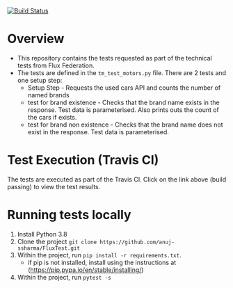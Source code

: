 [![Build Status](https://travis-ci.com/anuj-ssharma/FluxTest.svg?branch=master)](https://travis-ci.com/anuj-ssharma/FluxTest)

# Overview
* This repository contains the tests requested as part of the technical tests from Flux Federation. 
* The tests are defined in the `tm_test_motors.py` file. There are 2 tests and one setup step:
    * Setup Step - Requests the used cars API and counts the number of named brands 
    * test for brand existence - Checks that the brand name exists in the response. Test data is parameterised. Also prints outs the count of the cars if exists.
    * test for brand non existence - Checks that the brand name does not exist in the response. Test data is parameterised.

# Test Execution (Travis CI)
The tests are executed as part of the Travis CI. Click on the link above (build passing) to view the test results.

# Running tests locally

1. Install Python 3.8
2. Clone the project `git clone https://github.com/anuj-ssharma/FluxTest.git`
3. Within the project, run `pip install -r requirements.txt`. 
    * if pip is not installed, install using the instructions at (https://pip.pypa.io/en/stable/installing/)
4. Within the project, run `pytest -s`
 
